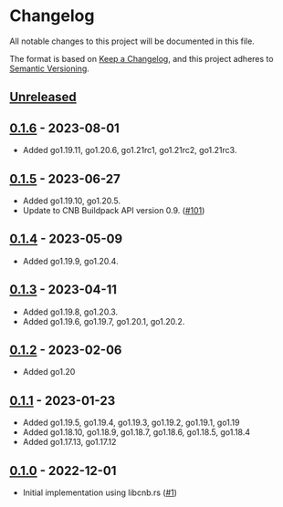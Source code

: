 # Changelog

All notable changes to this project will be documented in this file.

The format is based on [Keep a Changelog](https://keepachangelog.com/en/1.0.0/),
and this project adheres to [Semantic Versioning](https://semver.org/spec/v2.0.0.html).

## [Unreleased]

## [0.1.6] - 2023-08-01

- Added go1.19.11, go1.20.6, go1.21rc1, go1.21rc2, go1.21rc3.

## [0.1.5] - 2023-06-27

- Added go1.19.10, go1.20.5.
- Update to CNB Buildpack API version 0.9. ([#101](https://github.com/heroku/buildpacks-go/pull/101))

## [0.1.4] - 2023-05-09

- Added go1.19.9, go1.20.4.

## [0.1.3] - 2023-04-11

- Added go1.19.8, go1.20.3.
- Added go1.19.6, go1.19.7, go1.20.1, go1.20.2.

## [0.1.2] - 2023-02-06

- Added go1.20

## [0.1.1] - 2023-01-23

- Added go1.19.5, go1.19.4, go1.19.3, go1.19.2, go1.19.1, go1.19
- Added go1.18.10, go1.18.9, go1.18.7, go1.18.6, go1.18.5, go1.18.4
- Added go1.17.13, go1.17.12

## [0.1.0] - 2022-12-01

- Initial implementation using libcnb.rs ([#1](https://github.com/heroku/buildpacks-go/pull/1))

[unreleased]: https://github.com/heroku/buildpacks-go/compare/v0.1.6...HEAD
[0.1.6]: https://github.com/heroku/buildpacks-go/compare/v0.1.5...v0.1.6
[0.1.5]: https://github.com/heroku/buildpacks-go/compare/v0.1.4...v0.1.5
[0.1.4]: https://github.com/heroku/buildpacks-go/compare/v0.1.3...v0.1.4
[0.1.3]: https://github.com/heroku/buildpacks-go/compare/v0.1.2...v0.1.3
[0.1.2]: https://github.com/heroku/buildpacks-go/compare/v0.1.1...v0.1.2
[0.1.1]: https://github.com/heroku/buildpacks-go/compare/v0.1.0...v0.1.1
[0.1.0]: https://github.com/heroku/buildpacks-go/releases/tag/v0.1.0